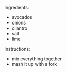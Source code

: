 Ingredients:
* avocados
* onions
* cilantro
* salt
* lime

Instructions:
* mix everything together
* mash it up with a fork
